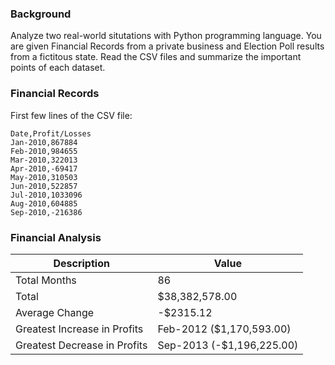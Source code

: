 ### Background

Analyze two real-world situtations with Python programming language. You are given Financial Records from a private business and Election Poll results from a fictitous state. Read the CSV files and summarize the important points of each dataset.

### Financial Records

First few lines of the CSV file:
```
Date,Profit/Losses
Jan-2010,867884
Feb-2010,984655
Mar-2010,322013
Apr-2010,-69417
May-2010,310503
Jun-2010,522857
Jul-2010,1033096
Aug-2010,604885
Sep-2010,-216386
```

### Financial Analysis

Description | Value
--- | --- 
Total Months | 86
Total | $38,382,578.00
Average Change | -$2315.12
Greatest Increase in Profits | Feb-2012 ($1,170,593.00)
Greatest Decrease in Profits | Sep-2013 (-$1,196,225.00)
